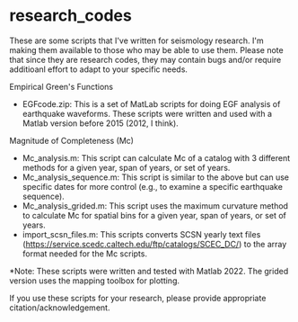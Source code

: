 # research_codes

These are some scripts that I've written for seismology research. I'm making them available to those who may be able to use them. Please note that since they are research codes, they may contain bugs and/or require additioanl effort to adapt to your specific needs.

Empirical Green's Functions
- EGFcode.zip: This is a set of MatLab scripts for doing EGF analysis of earthquake waveforms. These scripts were written and used with a Matlab version before 2015 (2012, I think).

Magnitude of Completeness (Mc)
- Mc_analysis.m: This script can calculate Mc of a catalog with 3 different methods for a given year, span of years, or set of years.
- Mc_analysis_sequence.m: This script is similar to the above but can use specific dates for more control (e.g., to examine a specific earthquake sequence).
- Mc_analysis_grided.m: This script uses the maximum curvature method to calculate Mc for spatial bins for a given year, span of years, or set of years.
- import_scsn_files.m: This scripts converts SCSN yearly text files (https://service.scedc.caltech.edu/ftp/catalogs/SCEC_DC/) to the array format needed for the Mc scripts.

*Note: These scripts were written and tested with Matlab 2022. The grided version uses the mapping toolbox for plotting.

If you use these scripts for your research, please provide appropriate citation/acknowledgement.
